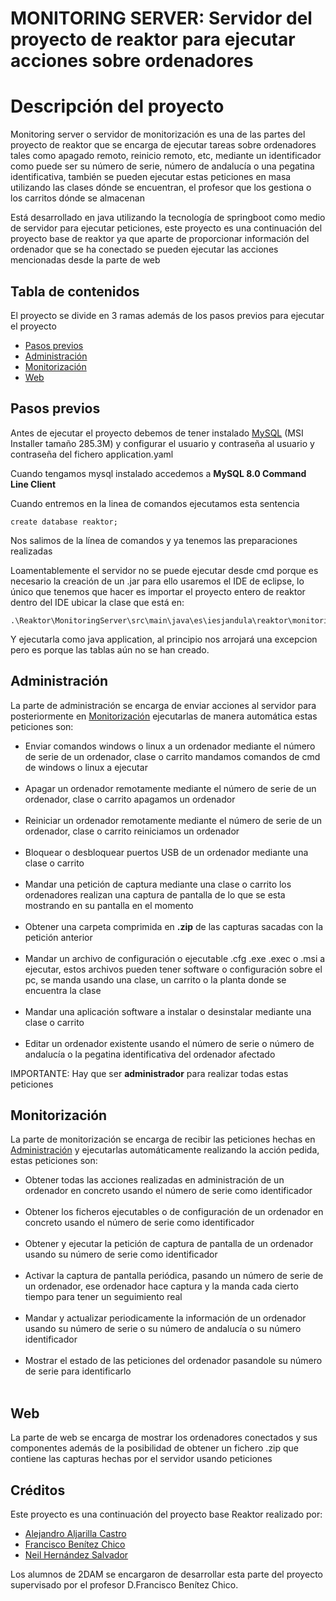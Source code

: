 # MONITORING SERVER: Servidor del proyecto de reaktor para ejecutar acciones sobre ordenadores

# Descripción del proyecto

Monitoring server o servidor de monitorización es una de las partes del proyecto de reaktor que se encarga de ejecutar tareas
sobre ordenadores tales como apagado remoto, reinicio remoto, etc, mediante un identificador como puede ser su número de serie, 
número de andalucía o una pegatina identificativa, también se pueden ejecutar estas peticiones en masa utilizando las clases
dónde se encuentran, el profesor que los gestiona o los carritos dónde se almacenan

Está desarrollado en java utilizando la tecnología de springboot como medio de servidor para ejecutar peticiones, este proyecto es una 
continuación del proyecto base de reaktor ya que aparte de proporcionar información del ordenador que se ha conectado se pueden ejecutar las
acciones mencionadas desde la parte de web

## Tabla de contenidos

El proyecto se divide en 3 ramas además de los pasos previos para ejecutar el proyecto

- [Pasos previos](#pasos-previos)
- [Administración](#administración)
- [Monitorización](#monitorización)
- [Web](#web)

## Pasos previos

Antes de ejecutar el proyecto debemos de tener instalado [MySQL](https://dev.mysql.com/downloads/installer/) (MSI Installer tamaño 285.3M)
y configurar el usuario y contraseña al usuario y contraseña del fichero application.yaml

Cuando tengamos mysql instalado accedemos a <b>MySQL 8.0 Command Line Client </b>

Cuando entremos en la linea de comandos ejecutamos esta sentencia 

```
create database reaktor;
```

Nos salimos de la línea de comandos y ya tenemos las preparaciones realizadas

Loamentablemente el servidor no se puede ejecutar desde cmd porque es necesario la creación de un .jar para ello usaremos el IDE de eclipse, lo único que tenemos que hacer es importar el proyecto entero de reaktor dentro del IDE ubicar la clase que está en:

```
.\Reaktor\MonitoringServer\src\main\java\es\iesjandula\reaktor\monitoring_server
```

Y ejecutarla como java application, al principio nos arrojará una excepcion pero es porque las tablas aún no se han creado.

## Administración

La parte de administración se encarga de enviar acciones al servidor para posteriormente en [Monitorización](#Monitorización) ejecutarlas de manera automática estas peticiones son:

<ul>
    <li>Enviar comandos windows o linux a un ordenador mediante el número de serie de un ordenador, clase o carrito mandamos comandos de cmd de windows o linux a ejecutar</li>
    <br>
    <li>Apagar un ordenador remotamente mediante el número de serie de un ordenador, clase o carrito apagamos un ordenador  </li>
    <br>
    <li>Reiniciar un ordenador remotamente mediante el número de serie de un ordenador, clase o carrito reiniciamos un ordenador  </li>
    <br>
    <li>Bloquear o desbloquear puertos USB de un ordenador mediante una clase o carrito </li>
    <br>
    <li>Mandar una petición de captura mediante una clase o carrito los ordenadores realizan una captura de pantalla de lo que se esta mostrando en su pantalla en el momento</li>
    <br>
    <li>Obtener una carpeta comprimida en <b>.zip</b> de las capturas sacadas con la petición anterior</li>
    <br>
    <li>Mandar un archivo de configuración o ejecutable .cfg .exe .exec o .msi a ejecutar, estos archivos pueden tener software o configuración sobre el pc, se manda usando una clase, un carrito o la planta donde se encuentra la clase</li>
    <br>
    <li>Mandar una aplicación software a instalar o desinstalar mediante una clase o carrito </li>
    <br> 
    <li>Editar un ordenador existente usando el número de serie o número de andalucía o la pegatina identificativa del ordenador afectado</li>
</ul>

IMPORTANTE: Hay que ser <b>administrador</b> para realizar todas estas peticiones

## Monitorización

La parte de monitorización se encarga de recibir las peticiones hechas en [Administración](#administración) y ejecutarlas automáticamente realizando la acción pedida, estas peticiones son:

<ul>
    <li>Obtener todas las acciones realizadas en administración de un ordenador en concreto usando el número de serie como identificador</li>
    <br>
    <li>Obtener los ficheros ejecutables o de configuración de un ordenador en concreto usando el número de serie como identificador</li>
    <br>
    <li>Obtener y ejecutar la petición de captura de pantalla de un ordenador usando su número de serie como identificador</li>
    <br>
    <li>Activar la captura de pantalla periódica, pasando un número de serie de un ordenador, ese ordenador hace captura y la manda cada cierto tiempo para tener un seguimiento real</li>
    <br>
    <li>Mandar y actualizar periodicamente la información de un ordenador usando su número de serie o su número de andalucía o su número identificador </li>
    <br>
    <li>Mostrar el estado de las peticiones del ordenador pasandole su número de serie para identificarlo </li>
    <br>

</ul>

## Web

La parte de web se encarga de mostrar los ordenadores
conectados y sus componentes además de la posibilidad de
obtener un fichero .zip que contiene las capturas hechas por
el servidor usando peticiones

## Créditos

Este proyecto es una continuación del proyecto base Reaktor realizado por:

- [Alejandro Aljarilla Castro](https://github.com/Aljarilla11)
- [Francisco Benítez Chico](https://www.linkedin.com/in/franciscobenitezchico/)
- [Neil Hernández Salvador](https://www.linkedin.com/in/neilhdez/)

Los alumnos de 2DAM se encargaron de desarrollar esta parte del proyecto supervisado por el profesor D.Francisco Benítez Chico.